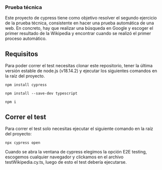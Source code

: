 ### Prueba técnica

Este proyecto de cypress tiene como objetivo resolver el segundo ejercicio de la prueba técnica, consistente en hacer una prueba automática de una web.
En concreto, hay que realizar una búsqueda en Google y escoger el primer resultado de la Wikipedia y encontrar cuando se realizó el primer proceso automático.

## Requisitos

Para poder correr el test necesitas clonar este repositorio, tener la última versión estable de node.js (v18.14.2) y ejecutar los siguientes comandos en la raíz del proyecto.

```
npm install cypress

npm install --save-dev typescript

npm i
```

## Correr el test

Para correr el test solo necesitas ejecutar el siguiente comando en la raíz del proyecto:

```
npx cypress open
```

Cuando se abra la ventana de cypress elegimos la opción E2E testing, escogemos cualquier navegador y clickamos en el archivo testWikipedia.cy.ts, luego de esto el test debería ejecutarse.

